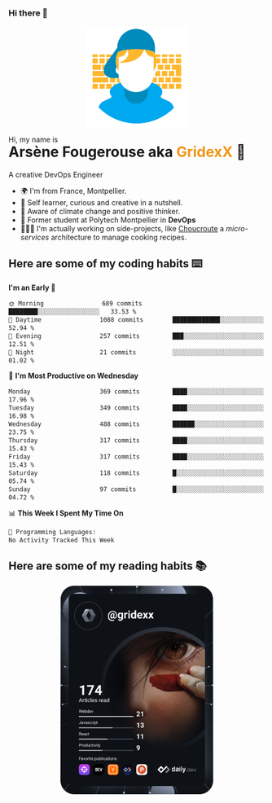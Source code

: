 ### Hi there 👋

<!--
**GridexX/gridexx** is a ✨ _special_ ✨ repository because its `README.md` (this file) appears on your GitHub profile.

Here are some ideas to get you started:

- 🔭 I’m currently working on ...
- 🌱 I’m currently learning ...
- 👯 I’m looking to collaborate on ...
- 🤔 I’m looking for help with ...
- 💬 Ask me about ...
- 📫 How to reach me: ...
- 😄 Pronouns: ...
- ⚡ Fun fact: ...
-->


<!-- Header -->
<div align="center">
  <img align="center" src="./images/user_profile.png" width="200">
</div>
<p>Hi, my name is</p> 
<h1 style="margin-top:-15px">Arsène Fougerouse aka <span style="color:#ef961a">GridexX</span> 👋</h1>

A creative DevOps Engineer

- 🌍 I'm from France, Montpellier.
- 🎨 Self learner, curious and creative in a nutshell. 
- 🌱 Aware of climate change and positive thinker.
- 📕 Former student at Polytech Montpellier in **DevOps**
- 👨🏻‍💻 I'm actually working on side-projects, like [Choucroute](https://github.com/houcroute-orga) a *micro-services* architecture to manage cooking recipes.


## Here are some of my coding habits ⌨️

<!-- Add a section about tech and Ops stack
  Like this one : https://github.com/Xanthus58#-tech-stack
-->
<!--START_SECTION:waka-->
**I'm an Early 🐤** 

```text
🌞 Morning                689 commits         ████████░░░░░░░░░░░░░░░░░   33.53 % 
🌆 Daytime                1088 commits        █████████████░░░░░░░░░░░░   52.94 % 
🌃 Evening                257 commits         ███░░░░░░░░░░░░░░░░░░░░░░   12.51 % 
🌙 Night                  21 commits          ░░░░░░░░░░░░░░░░░░░░░░░░░   01.02 % 
```
📅 **I'm Most Productive on Wednesday** 

```text
Monday                   369 commits         ████░░░░░░░░░░░░░░░░░░░░░   17.96 % 
Tuesday                  349 commits         ████░░░░░░░░░░░░░░░░░░░░░   16.98 % 
Wednesday                488 commits         ██████░░░░░░░░░░░░░░░░░░░   23.75 % 
Thursday                 317 commits         ████░░░░░░░░░░░░░░░░░░░░░   15.43 % 
Friday                   317 commits         ████░░░░░░░░░░░░░░░░░░░░░   15.43 % 
Saturday                 118 commits         █░░░░░░░░░░░░░░░░░░░░░░░░   05.74 % 
Sunday                   97 commits          █░░░░░░░░░░░░░░░░░░░░░░░░   04.72 % 
```


📊 **This Week I Spent My Time On** 

```text
💬 Programming Languages: 
No Activity Tracked This Week
```


<!--END_SECTION:waka-->

## Here are some of my reading habits 📚
<div  align="center">
  <img src="./images/devcard.svg" width="300">
</div>
